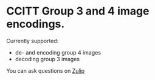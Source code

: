 # CCITT Group 3 and 4 image encodings.

Currently supported:
- de- and encoding group 4 images
- decoding group 3 images


You can ask questions on [Zulip](https://type.zulipchat.com/#narrow/stream/209232-pdf/topic/fax.20.2F.20master)
